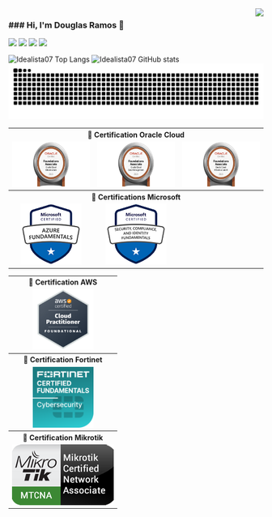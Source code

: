 <img align="right" src="https://komarev.com/ghpvc/?username=idealista07&label=PROFILE+VIEWS&style=for-the-badge&color=brightgreen">
<h3>### Hi, I'm Douglas Ramos 👋</h3>
<div align="justify">
<a href = "https://api.whatsapp.com/send/?phone=48996635252&text&type=phone_number&app_absent=0"><img src="https://img.shields.io/badge/WhatsApp-25D366?style=for-the-badge&logo=whatsapp&logoColor=white"></a>
<a href = "https://t.me/DSRamos_007"><img src="https://img.shields.io/badge/Telegram-2CA5E0?style=for-the-badge&logo=telegram&logoColor=white"><a>
<a href="https://www.linkedin.com/in/douglas-ramos-ti/" target="_blank"><img src="https://img.shields.io/badge/-LinkedIn-%230077B5?style=for-the-badge&logo=linkedin&logoColor=white" target="_blank"></a> 
<a href = "mailto:ramos.ti@live.com"><img src="https://img.shields.io/badge/Outlook-0078D4?style=for-the-badge&logo=microsoft-outlook&logoColor=white"></a>

</div>

<div>
    
<!--Quadro com Contador, Quadro de linguagens-->
![Idealista07 Top Langs](https://github-readme-stats-git-masterrstaa-rickstaa.vercel.app/api/top-langs/?username=Idealista07&layout=donut&langs_count=8&show_icons=true&bg_color=000&border_color=30A3DC&title_color=E94D5F&text_color=FFF)
![Idealista07 GitHub stats](https://github-readme-stats.vercel.app/api?username=Idealista07&theme=transparent&bg_color=000&border_color=30A3DC&show_icons=true&icon_color=30A3DC&title_color=E94D5F&text_color=FFF)
![Snake animation](https://github.com/idealista07/idealista07/blob/output/github-contribution-grid-snake-dark.svg)
<table>
  <th colspan="3">🏅 Certification Oracle Cloud</th>
    <tr align=center>
        <td>    
            <!-- Oracle OCI Foundation-->
            <a href="https://catalog-education.oracle.com/pls/certview/sharebadge?id=9FB4D5C3DAA201B115CCE8EF6392CEAAA27CF7ED36A292D367C8183C62799499">
              <img height= 90px;  width= 180px; alt="Oracle Cloud Infrastructure Foundations" src="/Badges/OCI-F.png">
            </a>
        </td>
        <td>
            <!-- Oracle OCI Data Management-->
            <a href="https://catalog-education.oracle.com/pls/certview/sharebadge?id=D63B1CF3669A4CE442502DD9FA8A15B4770443EBB4F8BCD3FE28CF96399598D8">
              <img height= 90px; width= 180px; alt="Oracle Cloud Data Management" src="/Badges/OCI-F-DT.png">
            </a>
        </td>
        <td>
            <!-- Oracle OCI AI-->
            <a href="https://catalog-education.oracle.com/pls/certview/sharebadge?id=2769EA13B7D2E9E1B4503BC229579EA750F9513A4047AF98B43E650CAE9714B2">
              <img height= 90px; width= 180px; alt="Oracle Cloud AI Foundations Associate" src="/Badges/OCI-F-AI.png">
            </a>
        </td>
    </tr>
    <th colspan="3">🏅 Certifications Microsoft </th>
    <tr>
        <td  align=center>    
            <!-- Azure AZ-900-->
            <a href="https://www.credly.com/badges/30fe4e2c-f59e-4a1a-b91e-eec4ddd5cfe7/public_url">
         <img height= 120px; width= 120px; alt="Azure Fundamentals" src="/Badges/AZ-900.png">
            </a>
        </td>
        <td  align=center> 
            <!-- Azure SC-900-->
            <a href="https://www.credly.com/badges/008273c5-a4c3-4de7-afb5-61b7a55c143d/public_url">
              <img height= 120px; width= 120px; alt="Fundamentos de Segurança, Conformidade e Identidade" src="/Badges/sc-900.png">
            </a>
        </td>
    </tr>
</table>
<table>
    <th colspan="1">🏅 Certification AWS</th>
    <tr align=center>
        <td>    
            <!-- AWS Cloud Practitioner-->
            <a href="https://www.credly.com/badges/a5b5394d-7e41-4b81-94e0-d592a6f9dfdf/public_url">
              <img height= 120px; width= 120px; alt="Praticante de nuvem certificado pela AWS" src="/Badges/aws-p.png">
            </a>
        </td>
    </tr>
    <th>🏅 Certification Fortinet </th>
        <tr align=center>
            <td>
                <!-- Fortinet Fundamentos Cybersecurity-->
                <a href="https://credly.com/badges/d82a2876-db33-400e-bde5-a416443ca755">
                  <img height= 120px; width= 120px; alt="Fortinet Fundamentos Cybersecurity" src="/Badges/FCF-C.png">
                </a>
            </td>
        </tr>
    <th>🏅 Certification Mikrotik</th>
    <tr align=center>
        <td>    
            <!-- Mikrotik MTCNA-->
            <a href="https://mikrotik.com/certificateSearch">
              <img height= 120px; width= 201px; alt="mikrotik MTCNA" src="/Badges/MTCNA.png">
            </a>
        </td>
    </tr>
    </table>
    
<!--## My favorite tools and technologies ⚙️
> Tools and technologies that I have worked with and am interested in
<table>
  <tr>
       <td align="center" width="96">
        <img src="https://techstack-generator.vercel.app/github-icon.svg" width="65" height="65" alt="GitHub" />
      <br>Github
    </td>
          <td align="center" width="96">
        <img src="https://techstack-generator.vercel.app/docker-icon.svg" width="65" height="65" alt="Rest API" />
      <br>Docker
    </td>
  </tr>
</table>
Escopo padrão **idealista07/idealista07** is a ✨ _special_ ✨ repository because its `README.md` (this file) appears on your GitHub profile.
Here are some ideas to get you started:
- 🔭 I’m currently working on ...
- 🌱 I’m currently learning ...
- 👯 I’m looking to collaborate on ...
- 🤔 I’m looking for help with ...
- 💬 Ask me about ...
- 📫 How to reach me: ...
- 😄 Pronouns: ...
- ⚡ Fun fact: ...
  <details>
  <summary>Cursos 👁️</summary>
  <br/>
    <th>🏅 Certificados de Redes</th>
    <tr align=center>
        <td>    
            Mikrotik MTCNA
            <a href="#">
              <img height= 120px; width= 201px; alt="DLTEC_REDES_BASICO" src="/Certificados/Redes/DLTEC_BasicodeRedes.pdf">
            </a>
        </td>
        <td></td>
    </tr>
</details>-->
